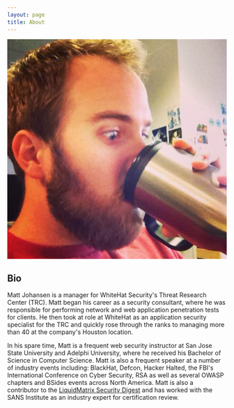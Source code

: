 ```yaml
---
layout: page
title: About
---
```


<!--<p class="message">
  Hey there! This page is included in Hyde as an example. Feel free to customize it for your own use upon downloading. Carry on!
</p>-->

![me](./public/meCoffeeAvatar.jpg)

## Bio
Matt Johansen is a manager for WhiteHat Security's Threat Research Center (TRC). Matt began his career as a security consultant, where he was responsible for performing network and web application penetration tests for clients. He then took at role at WhiteHat as an application security specialist for the TRC and quickly rose through the ranks to managing more than 40 at the company's Houston location.

In his spare time, Matt is a frequent web security instructor at San Jose State University and Adelphi University, where he received his Bachelor of Science in Computer Science. Matt is also a frequent speaker at a number of industry events including: BlackHat, Defcon, Hacker Halted, the FBI's International Conference on Cyber Security, RSA as well as several OWASP chapters and BSides events across North America. Matt is also a contributor to the <a href="http://liquidmatrix.org/blog/">LiquidMatrix Security Digest</a> and has worked with the SANS Institute as an industry expert for certification review.